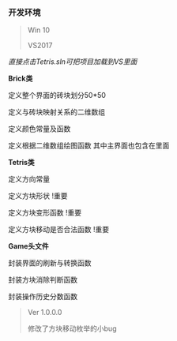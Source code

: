 ### 开发环境

> Win 10
>
> VS2017



*直接点击Tetris.sln可把项目加载到VS里面*



**Brick类**

定义整个界面的砖块划分50*50

定义与砖块映射关系的二维数组

定义颜色常量及函数

定义根据二维数组绘图函数  其中主界面也包含在里面



**Tetris类**

定义方向常量

定义方块形状	!重要

定义方块变形函数 	!重要

定义方块移动是否合法函数	!重要



**Game头文件**

封装界面的刷新与转换函数

封装方块消除判断函数

封装操作历史分数函数



> Ver 1.0.0.0
>
> 修改了方块移动枚举的小bug